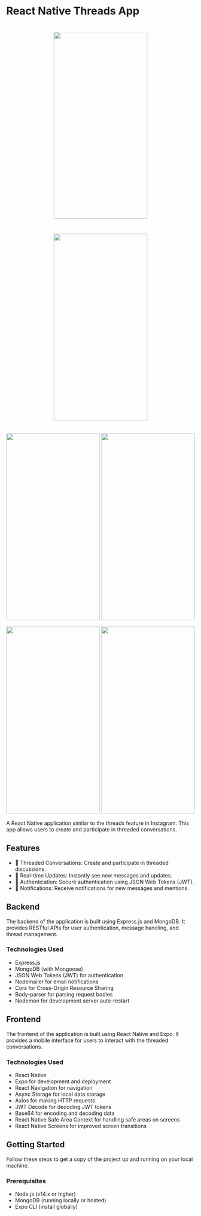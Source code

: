 # React Native Threads App
<p align="center">
  <img src="https://github.com/shivCan99/react-native-app-threads/assets/107194536/5bebd1af-197c-438a-955d-c8f75c7ea3fb"  width="250" height="500" style="margin: 20px;">
  <img src="https://github.com/shivCan99/react-native-app-threads/assets/107194536/fb58630d-4b5c-44ac-bb4c-8148ea4502d8" width="250" height="500" style="margin: 20px;">
</p>
<p align="center">
  <img src="https://github.com/shivCan99/react-native-app-threads/assets/107194536/f8523ea5-0982-4d73-8f97-95e371b9b26d" width="250" height="500">
<img src="https://github.com/shivCan99/react-native-app-threads/assets/107194536/3b51394d-6d6b-44cd-bd8c-47dbf992b7b7" width="250" height="500">
</p>
<p align="center">
<img src="https://github.com/shivCan99/react-native-app-threads/assets/107194536/f1aeb97f-ba9d-44df-9cef-670396dcba4d" width="250" height="500">
<img src="https://github.com/shivCan99/react-native-app-threads/assets/107194536/2570a30f-66e1-4100-814d-65cfd877d464" width="250" height="500">  
</p>




A React Native application similar to the threads feature in Instagram. This app allows users to create and participate in threaded conversations.

## Features

- 📱 Threaded Conversations: Create and participate in threaded discussions.
- 🚀 Real-time Updates: Instantly see new messages and updates.
- 🔐 Authentication: Secure authentication using JSON Web Tokens (JWT).
- 📨 Notifications: Receive notifications for new messages and mentions.

## Backend

The backend of the application is built using Express.js and MongoDB. It provides RESTful APIs for user authentication, message handling, and thread management.

### Technologies Used

- Express.js
- MongoDB (with Mongoose)
- JSON Web Tokens (JWT) for authentication
- Nodemailer for email notifications
- Cors for Cross-Origin Resource Sharing
- Body-parser for parsing request bodies
- Nodemon for development server auto-restart

## Frontend

The frontend of the application is built using React Native and Expo. It provides a mobile interface for users to interact with the threaded conversations.

### Technologies Used

- React Native
- Expo for development and deployment
- React Navigation for navigation
- Async Storage for local data storage
- Axios for making HTTP requests
- JWT Decode for decoding JWT tokens
- Base64 for encoding and decoding data
- React Native Safe Area Context for handling safe areas on screens
- React Native Screens for improved screen transitions

## Getting Started

Follow these steps to get a copy of the project up and running on your local machine.

### Prerequisites

- Node.js (v14.x or higher)
- MongoDB (running locally or hosted)
- Expo CLI (install globally)



   
